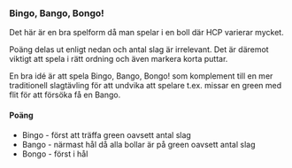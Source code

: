 ### Bingo, Bango, Bongo!

Det här är en bra spelform då man spelar i en boll där HCP varierar mycket.

Poäng delas ut enligt nedan och antal slag är irrelevant. Det är däremot viktigt att spela i rätt ordning
och även markera korta puttar.

En bra idé är att spela Bingo, Bango, Bongo! som komplement till en mer 
traditionell slagtävling för att undvika att spelare t.ex. missar en green med 
flit för att försöka få en Bango.

#### Poäng

- Bingo - först att träffa green oavsett antal slag
- Bango - närmast hål då alla bollar är på green oavsett antal slag
- Bongo - först i hål


